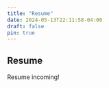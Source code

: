 ```yaml
---
title: "Resume"
date: 2024-05-13T22:11:58-04:00
draft: false
pin: true
---
```


## Resume

Resume incoming!

